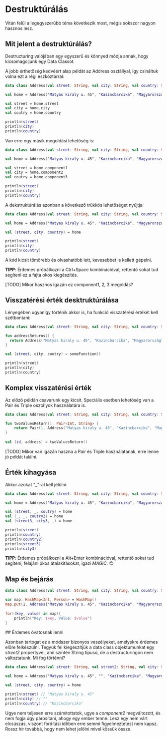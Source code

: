 # Destruktúrálás

Vitán felül a legegyszerűbb téma következik most, mégis sokszor nagyon hasznos lesz.

## Mit jelent a destruktúrálás?

Destructuring valójában egy egyszerű és könnyed módja annak, hogy kicsomagoljunk egy Data Classot. 

A jobb érthetőség kedvéért alap példát az Address osztállyal, így csináltuk volna ezt a régi eszköztárral:
```kotlin
data class Address(val street: String, val city: String, val country: String)

val home = Address("Matyas kiraly u. 45", "Kazincbarcika", "Magyarország") 

val street = home.street
val city = home.city 
val coutry = home.country

println(street)
println(city)
println(country)
```

Van erre egy másik megoldási lehetőség is:
```kotlin
data class Address(val street: String, val city: String, val country: String)

val home = Address("Matyas kiraly u. 45", "Kazincbarcika", "Magyarország") 

val street = home.component1
val city = home.component2
val coutry = home.component3

println(street)
println(city)
println(country)
```

A dekstruktúrálás azonban a következő trükkös lehetőséget nyújtja:
```kotlin
data class Address(val street: String, val city: String, val country: String)

val home = Address("Matyas kiraly u. 45", "Kazincbarcika", "Magyarország") 

val (street, city, country) = home

println(street)
println(city)
println(country)
```

A kód kicsit tömörebb és olvashatóbb lett, kevesebbet is kellett gépelni.

**TIPP**: Érdemes próbálkozni a Ctrl+Space kombinációval, rettentő sokat tud segíteni ez a fajta okos kiegészítés.

[TODO] Mikor hasznos igazán ez component1, 2, 3 megoldás? 

## Visszatérési érték desktruktúrálása

Lényegében ugyanígy történik akkor is, ha funkció visszatérési értékét kell szétbontani:

```kotlin
data class Address(val street: String, val city: String, val country: String)

fun addressReturns() {
  return Address("Matyas kiraly u. 45", "Kazincbarcika", "Magyarország") 
} 

val (street, city, coutry) = someFunction()

println(street)
println(city)
println(country)
```

## Komplex visszatérési érték

Az előző példán csavarunk egy kicsit. Speciális esetben lehetőség van a Pair és Triple osztályok használatára is.

```kotlin
data class Address(val street: String, val city: String, val country: String)

fun twoValuesReturn(): Pair<Int, String> {
    return Pair(1, Address("Matyas kiraly u. 45", "Kazincbarcika", "Magyarország") )
}
 
val (id, address) = twoValuesReturn()
```

[TODO] Mikor van igazán haszna a Pair és Triple használatának, erre lenne jó példát találni.

## Érték kihagyása

Akkor azokat "_"-al kell jelölni:

```kotlin
data class Address(val street: String, val city: String, val country: String)

val home = Address("Matyas kiraly u. 45", "Kazincbarcika", "Magyarország") 

val (street, _, coutry) = home
val (_, _, coutry2) = home
val (street3, city3, _) = home

println(street)
println(country)
println(country2)
println(street3)
println(city3)
```

**TIPP**: Érdemes próbálkozni a Alt+Enter kombinációval, rettentő sokat tud segíteni, felajánl okos átalakításokat, igazi *MAGIC*. 😍

## Map és bejárás

```kotlin
data class Address(val street: String, val city: String, val country: String)

var map: HashMap<Int, Person> = HashMap()
map.put(1, Address("Matyas kiraly u. 45", "Kazincbarcika", "Magyarország"))
 
for((key, value) in map){
    println("Key: $key, Value: $value")
}
```

## Érdemes óvatosnak lenni

Azonban tartogat ez a módszer bizonyos veszélyeket, amelyekre érdemes előre felkészülni. Tegyük fel kiegészítjük a data class objektumunkat egy *street2* propertyvel, ami szintén String típusú, de a destructuringon nem változtatunk. Mi fog történni?

```kotlin
data class Address(val street: String, val street2: String, val city: String, val country: String)

val home = Address("Matyas kiraly u. 45", "", "Kazincbarcika", "Magyarország")

val (street, city, country) = home

println(street) // "Matyas kiraly u. 45"
println(city) // ""
println(country) // "Kazincbarcika"
```

Ugye nem teljesen erre számítottatok, ugye a *component2* megváltozott, és nem fogja úgy párosítani, ahogy egy ember tenné. Lesz egy nem várt elcsúszás, viszont fordítási időben erre semmi figyelmeztetést nem kapsz. Rossz hír továbbá, hogy nem lehet jelölni mivel kössük össze.



